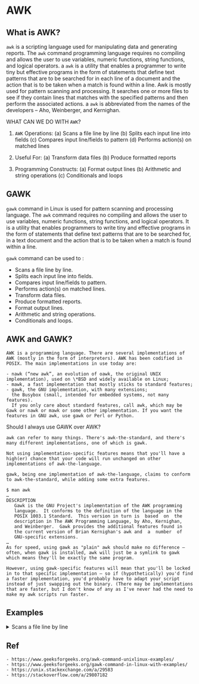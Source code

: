 # AWK

## What is AWK?

`awk` is a scripting language used for manipulating data and generating reports. The `awk` command programming language requires no compiling and allows the user to use variables, numeric functions, string functions, and logical operators.
a
`awk` is a utility that enables a programmer to write tiny but effective programs in the form of statements that define text patterns that are to be searched for in each line of a document and the action that is to be taken when a match is found within a line. Awk is mostly used for pattern scanning and processing. It searches one or more files to see if they contain lines that matches with the specified patterns and then perform the associated actions.
a
`awk` is abbreviated from the names of the developers – Aho, Weinberger, and Kernighan.

WHAT CAN WE DO WITH `AWK`?

1. `AWK` Operations:
   (a) Scans a file line by line
   (b) Splits each input line into fields
   (c) Compares input line/fields to pattern
   (d) Performs action(s) on matched lines

2. Useful For:
   (a) Transform data files
   (b) Produce formatted reports

3. Programming Constructs:
   (a) Format output lines
   (b) Arithmetic and string operations
   (c) Conditionals and loops

## GAWK

`gawk` command in Linux is used for pattern scanning and processing language. The `awk` command requires no compiling and allows the user to use variables, numeric functions, string functions, and logical operators. It is a utility that enables programmers to write tiny and effective programs in the form of statements that define text patterns that are to be searched for, in a text document and the action that is to be taken when a match is found within a line.

`gawk` command can be used to :

- Scans a file line by line.
- Splits each input line into fields.
- Compares input line/fields to pattern.
- Performs action(s) on matched lines.
- Transform data files.
- Produce formatted reports.
- Format output lines.
- Arithmetic and string operations.
- Conditionals and loops.

## AWK and GAWK?

```plaintext
AWK is a programming language. There are several implementations of AWK (mostly in the form of interpreters). AWK has been codified in POSIX. The main implementations in use today are:

- nawk (“new awk”, an evolution of oawk, the original UNIX implementation), used on \*BSD and widely available on Linux;
- mawk, a fast implementation that mostly sticks to standard features;
- gawk, the GNU implementation, with many extensions;
  the Busybox (small, intended for embedded systems, not many features).
  If you only care about standard features, call awk, which may be Gawk or nawk or mawk or some other implementation. If you want the features in GNU awk, use gawk or Perl or Python.
```

Should I always use GAWK over AWK?

```plaintext
awk can refer to many things. There's awk-the-standard, and there's many different implementations, one of which is gawk.

Not using implementation-specific features means that you'll have a high(er) chance that your code will run unchanged on other implementations of awk-the-language.

gawk, being one implementation of awk-the-language, claims to conform to awk-the-standard, while adding some extra features.

$ man awk
…
DESCRIPTION
   Gawk is the GNU Project's implementation of the AWK programming
   language.  It conforms to the definition of the language in the
   POSIX 1003.1 Standard.  This version in turn is  based  on  the
   description in The AWK Programming Language, by Aho, Kernighan,
   and Weinberger.  Gawk provides the additional features found in
   the current version of Brian Kernighan's awk and  a  number  of
   GNU-specific extensions.
…
As for speed, using gawk as "plain" awk should make no difference – often, when gawk is installed, awk will just be a symlink to gawk which means they'll be exactly the same program.

However, using gawk-specific features will mean that you'll be locked in to that specific implementation – so if (hypothetically) you'd find a faster implementation, you'd probably have to adapt your script instead of just swapping out the binary. (There may be implementations that are faster, but I don't know of any as I've never had the need to make my awk scripts run faster.
```

## Examples

<details>
    <summary>Scans a file line by line</summary>

```bash
cd awk
awk '{ print }' employee.txt

# ajay manager account 45000
# sunil clerk account 25000
# varun manager sales 50000
# amit manager account 47000
# tarun peon sales 15000
# deepak clerk sales 23000
# sunil peon sales 13000
# satvik director purchase 80000
```

</details>

## Ref

    - https://www.geeksforgeeks.org/awk-command-unixlinux-examples/
    - https://www.geeksforgeeks.org/gawk-command-in-linux-with-examples/
    - https://unix.stackexchange.com/a/29583
    - https://stackoverflow.com/a/29807182
